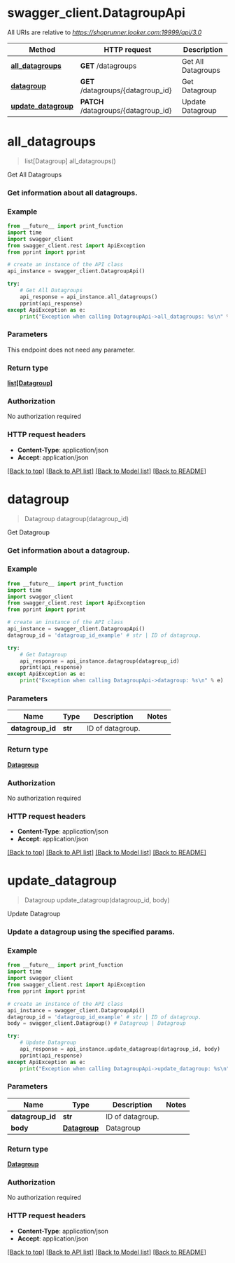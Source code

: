 # swagger_client.DatagroupApi

All URIs are relative to *https://shoprunner.looker.com:19999/api/3.0*

Method | HTTP request | Description
------------- | ------------- | -------------
[**all_datagroups**](DatagroupApi.md#all_datagroups) | **GET** /datagroups | Get All Datagroups
[**datagroup**](DatagroupApi.md#datagroup) | **GET** /datagroups/{datagroup_id} | Get Datagroup
[**update_datagroup**](DatagroupApi.md#update_datagroup) | **PATCH** /datagroups/{datagroup_id} | Update Datagroup


# **all_datagroups**
> list[Datagroup] all_datagroups()

Get All Datagroups

### Get information about all datagroups. 

### Example
```python
from __future__ import print_function
import time
import swagger_client
from swagger_client.rest import ApiException
from pprint import pprint

# create an instance of the API class
api_instance = swagger_client.DatagroupApi()

try:
    # Get All Datagroups
    api_response = api_instance.all_datagroups()
    pprint(api_response)
except ApiException as e:
    print("Exception when calling DatagroupApi->all_datagroups: %s\n" % e)
```

### Parameters
This endpoint does not need any parameter.

### Return type

[**list[Datagroup]**](Datagroup.md)

### Authorization

No authorization required

### HTTP request headers

 - **Content-Type**: application/json
 - **Accept**: application/json

[[Back to top]](#) [[Back to API list]](../README.md#documentation-for-api-endpoints) [[Back to Model list]](../README.md#documentation-for-models) [[Back to README]](../README.md)

# **datagroup**
> Datagroup datagroup(datagroup_id)

Get Datagroup

### Get information about a datagroup. 

### Example
```python
from __future__ import print_function
import time
import swagger_client
from swagger_client.rest import ApiException
from pprint import pprint

# create an instance of the API class
api_instance = swagger_client.DatagroupApi()
datagroup_id = 'datagroup_id_example' # str | ID of datagroup.

try:
    # Get Datagroup
    api_response = api_instance.datagroup(datagroup_id)
    pprint(api_response)
except ApiException as e:
    print("Exception when calling DatagroupApi->datagroup: %s\n" % e)
```

### Parameters

Name | Type | Description  | Notes
------------- | ------------- | ------------- | -------------
 **datagroup_id** | **str**| ID of datagroup. | 

### Return type

[**Datagroup**](Datagroup.md)

### Authorization

No authorization required

### HTTP request headers

 - **Content-Type**: application/json
 - **Accept**: application/json

[[Back to top]](#) [[Back to API list]](../README.md#documentation-for-api-endpoints) [[Back to Model list]](../README.md#documentation-for-models) [[Back to README]](../README.md)

# **update_datagroup**
> Datagroup update_datagroup(datagroup_id, body)

Update Datagroup

### Update a datagroup using the specified params. 

### Example
```python
from __future__ import print_function
import time
import swagger_client
from swagger_client.rest import ApiException
from pprint import pprint

# create an instance of the API class
api_instance = swagger_client.DatagroupApi()
datagroup_id = 'datagroup_id_example' # str | ID of datagroup.
body = swagger_client.Datagroup() # Datagroup | Datagroup

try:
    # Update Datagroup
    api_response = api_instance.update_datagroup(datagroup_id, body)
    pprint(api_response)
except ApiException as e:
    print("Exception when calling DatagroupApi->update_datagroup: %s\n" % e)
```

### Parameters

Name | Type | Description  | Notes
------------- | ------------- | ------------- | -------------
 **datagroup_id** | **str**| ID of datagroup. | 
 **body** | [**Datagroup**](Datagroup.md)| Datagroup | 

### Return type

[**Datagroup**](Datagroup.md)

### Authorization

No authorization required

### HTTP request headers

 - **Content-Type**: application/json
 - **Accept**: application/json

[[Back to top]](#) [[Back to API list]](../README.md#documentation-for-api-endpoints) [[Back to Model list]](../README.md#documentation-for-models) [[Back to README]](../README.md)

